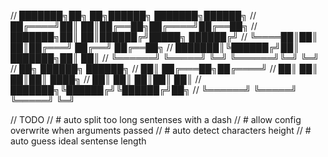 // ███████╗██╗   ██╗██████╗ ███████╗██████╗ 
// ██╔════╝██║   ██║██╔══██╗██╔════╝██╔══██╗
// ███████╗██║   ██║██████╔╝█████╗  ██████╔╝
// ╚════██║██║   ██║██╔═══╝ ██╔══╝  ██╔══██╗
// ███████║╚██████╔╝██║     ███████╗██║  ██║
// ╚══════╝ ╚═════╝ ╚═╝     ╚══════╝╚═╝  ╚═╝
// ██╗      ██████╗  ██████╗ 
// ██║     ██╔═══██╗██╔════╝ 
// ██║     ██║   ██║██║ ████╗
// ██║     ██║   ██║██║   ██║
// ███████╗╚██████╔╝╚██████╔╝██╗
// ╚══════╝ ╚═════╝  ╚═════╝ ╚═╝

// TODO
// # auto split too long sentenses with a dash
// # allow config overwrite when arguments passed
// # auto detect characters height
// # auto guess ideal sentense length
